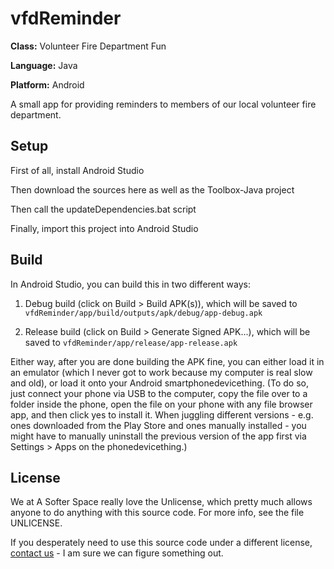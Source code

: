 # vfdReminder

**Class:** Volunteer Fire Department Fun

**Language:** Java

**Platform:** Android

A small app for providing reminders to members of our local volunteer fire department.

## Setup

First of all, install Android Studio

Then download the sources here as well as the Toolbox-Java project

Then call the updateDependencies.bat script

Finally, import this project into Android Studio

## Build

In Android Studio, you can build this in two different ways:

1. Debug build (click on Build > Build APK(s)), which will be saved to
```vfdReminder/app/build/outputs/apk/debug/app-debug.apk```

2. Release build (click on Build > Generate Signed APK...), which will be saved to
```vfdReminder/app/release/app-release.apk```

Either way, after you are done building the APK fine, you can either load it in an emulator (which I never got to work because my computer is real slow and old), or load it onto your Android smartphonedevicething. (To do so, just connect your phone via USB to the computer, copy the file over to a folder inside the phone, open the file on your phone with any file browser app, and then click yes to install it. When juggling different versions - e.g. ones downloaded from the Play Store and ones manually installed - you might have to manually uninstall the previous version of the app first via Settings > Apps on the phonedevicething.)

## License

We at A Softer Space really love the Unlicense, which pretty much allows anyone to do anything with this source code.
For more info, see the file UNLICENSE.

If you desperately need to use this source code under a different license, [contact us](mailto:moya@asofterspace.com) - I am sure we can figure something out.
